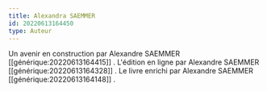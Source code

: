 ```yaml
---
title: Alexandra SAEMMER
id: 20220613164450
type: Auteur
---
```

Un avenir en construction par Alexandre SAEMMER [[générique:20220613164415]] .
L'édition en ligne par Alexandre SAEMMER [[générique:20220613164328]] .
Le livre enrichi par Alexandre SAEMMER [[générique:20220613164148]] .

